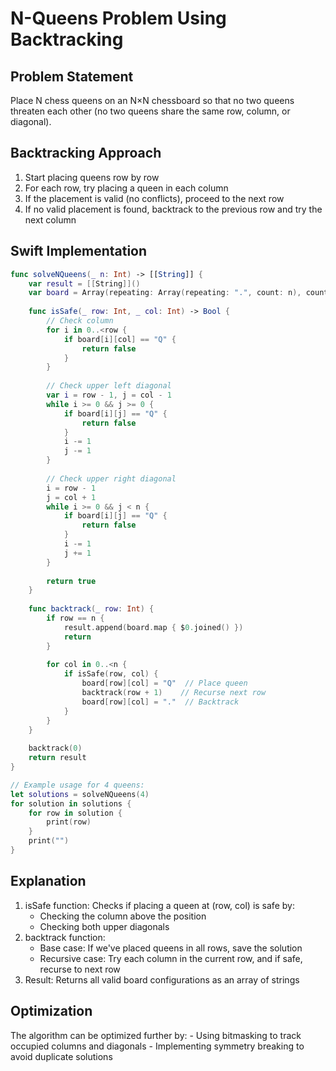 # N-Queens Problem Using Backtracking

## Problem Statement

Place N chess queens on an N×N chessboard so that no two queens threaten each other (no two queens share the same row, column, or diagonal).

## Backtracking Approach

1. Start placing queens row by row
2. For each row, try placing a queen in each column
3. If the placement is valid (no conflicts), proceed to the next row
4. If no valid placement is found, backtrack to the previous row and try the next column

## Swift Implementation

```swift
func solveNQueens(_ n: Int) -> [[String]] {
    var result = [[String]]()
    var board = Array(repeating: Array(repeating: ".", count: n), count: n)
    
    func isSafe(_ row: Int, _ col: Int) -> Bool {
        // Check column
        for i in 0..<row {
            if board[i][col] == "Q" {
                return false
            }
        }
        
        // Check upper left diagonal
        var i = row - 1, j = col - 1
        while i >= 0 && j >= 0 {
            if board[i][j] == "Q" {
                return false
            }
            i -= 1
            j -= 1
        }
        
        // Check upper right diagonal
        i = row - 1
        j = col + 1
        while i >= 0 && j < n {
            if board[i][j] == "Q" {
                return false
            }
            i -= 1
            j += 1
        }
        
        return true
    }
    
    func backtrack(_ row: Int) {
        if row == n {
            result.append(board.map { $0.joined() })
            return
        }
        
        for col in 0..<n {
            if isSafe(row, col) {
                board[row][col] = "Q"  // Place queen
                backtrack(row + 1)    // Recurse next row
                board[row][col] = "."  // Backtrack
            }
        }
    }
    
    backtrack(0)
    return result
}

// Example usage for 4 queens:
let solutions = solveNQueens(4)
for solution in solutions {
    for row in solution {
        print(row)
    }
    print("")
}
```


## Explanation
1. isSafe function: Checks if placing a queen at (row, col) is safe by:
    - Checking the column above the position
    - Checking both upper diagonals
2. backtrack function:
    - Base case: If we've placed queens in all rows, save the solution
    - Recursive case: Try each column in the current row, and if safe, recurse to next row
3. Result: Returns all valid board configurations as an array of strings

## Optimization
The algorithm can be optimized further by:
    - Using bitmasking to track occupied columns and diagonals
    - Implementing symmetry breaking to avoid duplicate solutions
